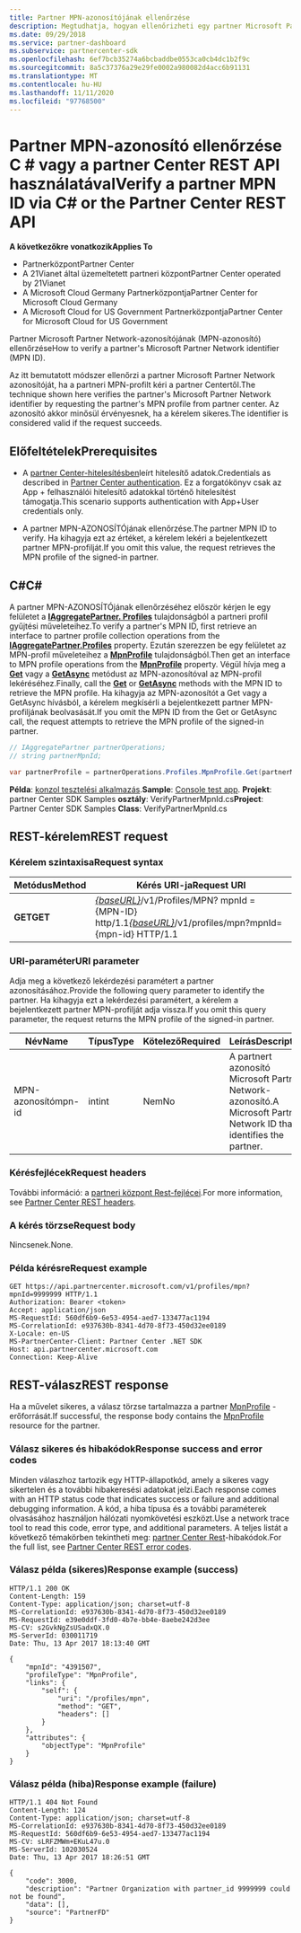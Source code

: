 ```yaml
---
title: Partner MPN-azonosítójának ellenőrzése
description: Megtudhatja, hogyan ellenőrizheti egy partner Microsoft Partner Network-azonosítóját (MPN-AZONOSÍTÓját) a partner MPN-profiljának C \# -n vagy a partner Center-REST API keresztül történő kérelmezésével.
ms.date: 09/29/2018
ms.service: partner-dashboard
ms.subservice: partnercenter-sdk
ms.openlocfilehash: 6ef7bcb35274a6bcbaddbe0553ca0cb4dc1b2f9c
ms.sourcegitcommit: 8a5c37376a29e29fe0002a980082d4acc6b91131
ms.translationtype: MT
ms.contentlocale: hu-HU
ms.lasthandoff: 11/11/2020
ms.locfileid: "97768500"
---
```

# <a name="verify-a-partner-mpn-id-via-c-or-the-partner-center-rest-api"></a><span data-ttu-id="c77fd-103">Partner MPN-azonosító ellenőrzése C \# vagy a partner Center REST API használatával</span><span class="sxs-lookup"><span data-stu-id="c77fd-103">Verify a partner MPN ID via C\# or the Partner Center REST API</span></span>

<span data-ttu-id="c77fd-104">**A következőkre vonatkozik**</span><span class="sxs-lookup"><span data-stu-id="c77fd-104">**Applies To**</span></span>

- <span data-ttu-id="c77fd-105">Partnerközpont</span><span class="sxs-lookup"><span data-stu-id="c77fd-105">Partner Center</span></span>
- <span data-ttu-id="c77fd-106">A 21Vianet által üzemeltetett partneri központ</span><span class="sxs-lookup"><span data-stu-id="c77fd-106">Partner Center operated by 21Vianet</span></span>
- <span data-ttu-id="c77fd-107">A Microsoft Cloud Germany Partnerközpontja</span><span class="sxs-lookup"><span data-stu-id="c77fd-107">Partner Center for Microsoft Cloud Germany</span></span>
- <span data-ttu-id="c77fd-108">A Microsoft Cloud for US Government Partnerközpontja</span><span class="sxs-lookup"><span data-stu-id="c77fd-108">Partner Center for Microsoft Cloud for US Government</span></span>

<span data-ttu-id="c77fd-109">Partner Microsoft Partner Network-azonosítójának (MPN-azonosító) ellenőrzése</span><span class="sxs-lookup"><span data-stu-id="c77fd-109">How to verify a partner's Microsoft Partner Network identifier (MPN ID).</span></span>

<span data-ttu-id="c77fd-110">Az itt bemutatott módszer ellenőrzi a partner Microsoft Partner Network azonosítóját, ha a partneri MPN-profilt kéri a partner Centertől.</span><span class="sxs-lookup"><span data-stu-id="c77fd-110">The technique shown here verifies the partner's Microsoft Partner Network identifier by requesting the partner's MPN profile from partner center.</span></span> <span data-ttu-id="c77fd-111">Az azonosító akkor minősül érvényesnek, ha a kérelem sikeres.</span><span class="sxs-lookup"><span data-stu-id="c77fd-111">The identifier is considered valid if the request succeeds.</span></span>

## <a name="prerequisites"></a><span data-ttu-id="c77fd-112">Előfeltételek</span><span class="sxs-lookup"><span data-stu-id="c77fd-112">Prerequisites</span></span>

- <span data-ttu-id="c77fd-113">A [partner Center-hitelesítésben](partner-center-authentication.md)leírt hitelesítő adatok.</span><span class="sxs-lookup"><span data-stu-id="c77fd-113">Credentials as described in [Partner Center authentication](partner-center-authentication.md).</span></span> <span data-ttu-id="c77fd-114">Ez a forgatókönyv csak az App + felhasználói hitelesítő adatokkal történő hitelesítést támogatja.</span><span class="sxs-lookup"><span data-stu-id="c77fd-114">This scenario supports authentication with App+User credentials only.</span></span>

- <span data-ttu-id="c77fd-115">A partner MPN-AZONOSÍTÓjának ellenőrzése.</span><span class="sxs-lookup"><span data-stu-id="c77fd-115">The partner MPN ID to verify.</span></span> <span data-ttu-id="c77fd-116">Ha kihagyja ezt az értéket, a kérelem lekéri a bejelentkezett partner MPN-profilját.</span><span class="sxs-lookup"><span data-stu-id="c77fd-116">If you omit this value, the request retrieves the MPN profile of the signed-in partner.</span></span>

## <a name="c"></a><span data-ttu-id="c77fd-117">C\#</span><span class="sxs-lookup"><span data-stu-id="c77fd-117">C\#</span></span>

<span data-ttu-id="c77fd-118">A partner MPN-AZONOSÍTÓjának ellenőrzéséhez először kérjen le egy felületet a [**IAggregatePartner. Profiles**](/dotnet/api/microsoft.store.partnercenter.ipartner.profiles) tulajdonságból a partneri profil gyűjtési műveleteihez.</span><span class="sxs-lookup"><span data-stu-id="c77fd-118">To verify a partner's MPN ID, first retrieve an interface to partner profile collection operations from the [**IAggregatePartner.Profiles**](/dotnet/api/microsoft.store.partnercenter.ipartner.profiles) property.</span></span> <span data-ttu-id="c77fd-119">Ezután szerezzen be egy felületet az MPN-profil műveleteihez a [**MpnProfile**](/dotnet/api/microsoft.store.partnercenter.profiles.ipartnerprofilecollection.mpnprofile) tulajdonságból.</span><span class="sxs-lookup"><span data-stu-id="c77fd-119">Then get an interface to MPN profile operations from the [**MpnProfile**](/dotnet/api/microsoft.store.partnercenter.profiles.ipartnerprofilecollection.mpnprofile) property.</span></span> <span data-ttu-id="c77fd-120">Végül hívja meg a [**Get**](/dotnet/api/microsoft.store.partnercenter.profiles.impnprofile.get) vagy a [**GetAsync**](/dotnet/api/microsoft.store.partnercenter.profiles.impnprofile.getasync) metódust az MPN-azonosítóval az MPN-profil lekéréséhez.</span><span class="sxs-lookup"><span data-stu-id="c77fd-120">Finally, call the [**Get**](/dotnet/api/microsoft.store.partnercenter.profiles.impnprofile.get) or [**GetAsync**](/dotnet/api/microsoft.store.partnercenter.profiles.impnprofile.getasync) methods with the MPN ID to retrieve the MPN profile.</span></span> <span data-ttu-id="c77fd-121">Ha kihagyja az MPN-azonosítót a Get vagy a GetAsync hívásból, a kérelem megkísérli a bejelentkezett partner MPN-profiljának beolvasását.</span><span class="sxs-lookup"><span data-stu-id="c77fd-121">If you omit the MPN ID from the Get or GetAsync call, the request attempts to retrieve the MPN profile of the signed-in partner.</span></span>

``` csharp
// IAggregatePartner partnerOperations;
// string partnerMpnId;

var partnerProfile = partnerOperations.Profiles.MpnProfile.Get(partnerMpnId);
```

<span data-ttu-id="c77fd-122">**Példa**: [konzol tesztelési alkalmazás](console-test-app.md).</span><span class="sxs-lookup"><span data-stu-id="c77fd-122">**Sample**: [Console test app](console-test-app.md).</span></span> <span data-ttu-id="c77fd-123">**Projekt**: partner Center SDK Samples **osztály**: VerifyPartnerMpnId.cs</span><span class="sxs-lookup"><span data-stu-id="c77fd-123">**Project**: Partner Center SDK Samples **Class**: VerifyPartnerMpnId.cs</span></span>

## <a name="rest-request"></a><span data-ttu-id="c77fd-124">REST-kérelem</span><span class="sxs-lookup"><span data-stu-id="c77fd-124">REST request</span></span>

### <a name="request-syntax"></a><span data-ttu-id="c77fd-125">Kérelem szintaxisa</span><span class="sxs-lookup"><span data-stu-id="c77fd-125">Request syntax</span></span>

| <span data-ttu-id="c77fd-126">Metódus</span><span class="sxs-lookup"><span data-stu-id="c77fd-126">Method</span></span>  | <span data-ttu-id="c77fd-127">Kérés URI-ja</span><span class="sxs-lookup"><span data-stu-id="c77fd-127">Request URI</span></span>                                                                         |
|---------|-------------------------------------------------------------------------------------|
| <span data-ttu-id="c77fd-128">**GET**</span><span class="sxs-lookup"><span data-stu-id="c77fd-128">**GET**</span></span> | <span data-ttu-id="c77fd-129">[*{baseURL}*](partner-center-rest-urls.md)/v1/Profiles/MPN? mpnId = {MPN-ID} http/1.1</span><span class="sxs-lookup"><span data-stu-id="c77fd-129">[*{baseURL}*](partner-center-rest-urls.md)/v1/profiles/mpn?mpnId={mpn-id} HTTP/1.1</span></span> |

### <a name="uri-parameter"></a><span data-ttu-id="c77fd-130">URI-paraméter</span><span class="sxs-lookup"><span data-stu-id="c77fd-130">URI parameter</span></span>

<span data-ttu-id="c77fd-131">Adja meg a következő lekérdezési paramétert a partner azonosításához.</span><span class="sxs-lookup"><span data-stu-id="c77fd-131">Provide the following query parameter to identify the partner.</span></span> <span data-ttu-id="c77fd-132">Ha kihagyja ezt a lekérdezési paramétert, a kérelem a bejelentkezett partner MPN-profilját adja vissza.</span><span class="sxs-lookup"><span data-stu-id="c77fd-132">If you omit this query parameter, the request returns the MPN profile of the signed-in partner.</span></span>

| <span data-ttu-id="c77fd-133">Név</span><span class="sxs-lookup"><span data-stu-id="c77fd-133">Name</span></span>   | <span data-ttu-id="c77fd-134">Típus</span><span class="sxs-lookup"><span data-stu-id="c77fd-134">Type</span></span> | <span data-ttu-id="c77fd-135">Kötelező</span><span class="sxs-lookup"><span data-stu-id="c77fd-135">Required</span></span> | <span data-ttu-id="c77fd-136">Leírás</span><span class="sxs-lookup"><span data-stu-id="c77fd-136">Description</span></span>                                                 |
|--------|------|----------|-------------------------------------------------------------|
| <span data-ttu-id="c77fd-137">MPN-azonosító</span><span class="sxs-lookup"><span data-stu-id="c77fd-137">mpn-id</span></span> | <span data-ttu-id="c77fd-138">int</span><span class="sxs-lookup"><span data-stu-id="c77fd-138">int</span></span>  | <span data-ttu-id="c77fd-139">Nem</span><span class="sxs-lookup"><span data-stu-id="c77fd-139">No</span></span>       | <span data-ttu-id="c77fd-140">A partnert azonosító Microsoft Partner Network-azonosító.</span><span class="sxs-lookup"><span data-stu-id="c77fd-140">A Microsoft Partner Network ID that identifies the partner.</span></span> |

### <a name="request-headers"></a><span data-ttu-id="c77fd-141">Kérésfejlécek</span><span class="sxs-lookup"><span data-stu-id="c77fd-141">Request headers</span></span>

<span data-ttu-id="c77fd-142">További információ: a [partneri központ Rest-fejlécei](headers.md).</span><span class="sxs-lookup"><span data-stu-id="c77fd-142">For more information, see [Partner Center REST headers](headers.md).</span></span>

### <a name="request-body"></a><span data-ttu-id="c77fd-143">A kérés törzse</span><span class="sxs-lookup"><span data-stu-id="c77fd-143">Request body</span></span>

<span data-ttu-id="c77fd-144">Nincsenek.</span><span class="sxs-lookup"><span data-stu-id="c77fd-144">None.</span></span>

### <a name="request-example"></a><span data-ttu-id="c77fd-145">Példa kérésre</span><span class="sxs-lookup"><span data-stu-id="c77fd-145">Request example</span></span>

```http
GET https://api.partnercenter.microsoft.com/v1/profiles/mpn?mpnId=9999999 HTTP/1.1
Authorization: Bearer <token>
Accept: application/json
MS-RequestId: 560df6b9-6e53-4954-aed7-133477ac1194
MS-CorrelationId: e937630b-8341-4d70-8f73-450d32ee0189
X-Locale: en-US
MS-PartnerCenter-Client: Partner Center .NET SDK
Host: api.partnercenter.microsoft.com
Connection: Keep-Alive
```

## <a name="rest-response"></a><span data-ttu-id="c77fd-146">REST-válasz</span><span class="sxs-lookup"><span data-stu-id="c77fd-146">REST response</span></span>

<span data-ttu-id="c77fd-147">Ha a művelet sikeres, a válasz törzse tartalmazza a partner [MpnProfile](profile-resources.md#mpnprofile) -erőforrását.</span><span class="sxs-lookup"><span data-stu-id="c77fd-147">If successful, the response body contains the [MpnProfile](profile-resources.md#mpnprofile) resource for the partner.</span></span>

### <a name="response-success-and-error-codes"></a><span data-ttu-id="c77fd-148">Válasz sikeres és hibakódok</span><span class="sxs-lookup"><span data-stu-id="c77fd-148">Response success and error codes</span></span>

<span data-ttu-id="c77fd-149">Minden válaszhoz tartozik egy HTTP-állapotkód, amely a sikeres vagy sikertelen és a további hibakeresési adatokat jelzi.</span><span class="sxs-lookup"><span data-stu-id="c77fd-149">Each response comes with an HTTP status code that indicates success or failure and additional debugging information.</span></span> <span data-ttu-id="c77fd-150">A kód, a hiba típusa és a további paraméterek olvasásához használjon hálózati nyomkövetési eszközt.</span><span class="sxs-lookup"><span data-stu-id="c77fd-150">Use a network trace tool to read this code, error type, and additional parameters.</span></span> <span data-ttu-id="c77fd-151">A teljes listát a következő témakörben tekintheti meg: [partner Center Rest](error-codes.md)-hibakódok.</span><span class="sxs-lookup"><span data-stu-id="c77fd-151">For the full list, see [Partner Center REST error codes](error-codes.md).</span></span>

### <a name="response-example-success"></a><span data-ttu-id="c77fd-152">Válasz példa (sikeres)</span><span class="sxs-lookup"><span data-stu-id="c77fd-152">Response example (success)</span></span>

```http
HTTP/1.1 200 OK
Content-Length: 159
Content-Type: application/json; charset=utf-8
MS-CorrelationId: e937630b-8341-4d70-8f73-450d32ee0189
MS-RequestId: e39e0ddf-3fd0-4b7e-bb4e-8aebe242d3ee
MS-CV: s2GvkNgZsUSadxQX.0
MS-ServerId: 030011719
Date: Thu, 13 Apr 2017 18:13:40 GMT

{
    "mpnId": "4391507",
    "profileType": "MpnProfile",
    "links": {
        "self": {
            "uri": "/profiles/mpn",
            "method": "GET",
            "headers": []
        }
    },
    "attributes": {
        "objectType": "MpnProfile"
    }
}
```

### <a name="response-example-failure"></a><span data-ttu-id="c77fd-153">Válasz példa (hiba)</span><span class="sxs-lookup"><span data-stu-id="c77fd-153">Response example (failure)</span></span>

```http
HTTP/1.1 404 Not Found
Content-Length: 124
Content-Type: application/json; charset=utf-8
MS-CorrelationId: e937630b-8341-4d70-8f73-450d32ee0189
MS-RequestId: 560df6b9-6e53-4954-aed7-133477ac1194
MS-CV: sLRFZMWm+EKuL47u.0
MS-ServerId: 102030524
Date: Thu, 13 Apr 2017 18:26:51 GMT

{
    "code": 3000,
    "description": "Partner Organization with partner_id 9999999 could not be found",
    "data": [],
    "source": "PartnerFD"
}
```
